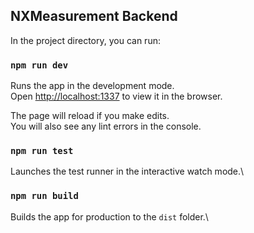 ## NXMeasurement Backend

In the project directory, you can run:

### `npm run dev`

Runs the app in the development mode.\
Open [http://localhost:1337](http://localhost:1337) to view it in the browser.

The page will reload if you make edits.\
You will also see any lint errors in the console.

### `npm run test`

Launches the test runner in the interactive watch mode.\

### `npm run build`

Builds the app for production to the `dist` folder.\
